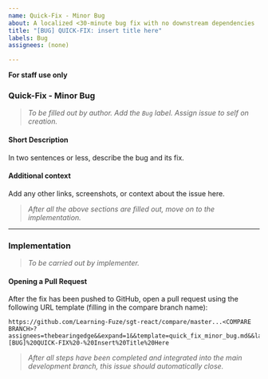 ```yaml
---
name: Quick-Fix - Minor Bug
about: A localized <30-minute bug fix with no downstream dependencies
title: "[BUG] QUICK-FIX: insert title here"
labels: Bug
assignees: (none)

---
```


**For staff use only**

### Quick-Fix - Minor Bug
> _To be filled out by author. Add the `Bug` label. Assign issue to self on creation._

#### **Short Description**
In two sentences or less, describe the bug and its fix.

#### **Additional context**
Add any other links, screenshots, or context about the issue here.

> _After all the above sections are filled out, move on to the implementation._

---

### Implementation
> _To be carried out by implementer._

#### **Opening a Pull Request**
After the fix has been pushed to GitHub, open a pull request using the following URL template (filling in the compare branch name):
```
https://github.com/Learning-Fuze/sgt-react/compare/master...<COMPARE BRANCH>?assignees=thebearingedge&&expand=1&&template=quick_fix_minor_bug.md&&labels=Bug&&title=[BUG]%20QUICK-FIX%20-%20Insert%20Title%20Here
```

> _After all steps have been completed and integrated into the main development branch, this issue should automatically close._
